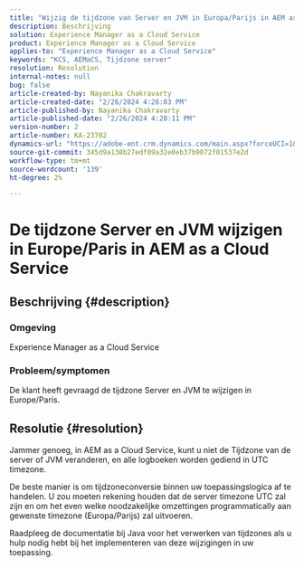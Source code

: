 ```yaml
---
title: "Wijzig de tijdzone van Server en JVM in Europa/Parijs in AEM as a Cloud Service"
description: Beschrijving
solution: Experience Manager as a Cloud Service
product: Experience Manager as a Cloud Service
applies-to: "Experience Manager as a Cloud Service"
keywords: "KCS, AEMaCS, Tijdzone server"
resolution: Resolution
internal-notes: null
bug: false
article-created-by: Nayanika Chakravarty
article-created-date: "2/26/2024 4:26:03 PM"
article-published-by: Nayanika Chakravarty
article-published-date: "2/26/2024 4:28:11 PM"
version-number: 2
article-number: KA-23702
dynamics-url: "https://adobe-ent.crm.dynamics.com/main.aspx?forceUCI=1&pagetype=entityrecord&etn=knowledgearticle&id=f997ebb8-c3d4-ee11-9079-6045bd006b4b"
source-git-commit: 345d9a138b27edf09a32e0eb37b9072f01537e2d
workflow-type: tm+mt
source-wordcount: '139'
ht-degree: 2%

---
```


# De tijdzone Server en JVM wijzigen in Europe/Paris in AEM as a Cloud Service

## Beschrijving {#description}


### Omgeving

Experience Manager as a Cloud Service

### Probleem/symptomen

De klant heeft gevraagd de tijdzone Server en JVM te wijzigen in Europe/Paris.


## Resolutie {#resolution}


Jammer genoeg, in AEM as a Cloud Service, kunt u niet de Tijdzone van de server of JVM veranderen, en alle logboeken worden gediend in UTC timezone.

De beste manier is om tijdzoneconversie binnen uw toepassingslogica af te handelen. U zou moeten rekening houden dat de server timezone UTC zal zijn en om het even welke noodzakelijke omzettingen programmatically aan gewenste timezone (Europa/Parijs) zal uitvoeren.

Raadpleeg de documentatie bij Java voor het verwerken van tijdzones als u hulp nodig hebt bij het implementeren van deze wijzigingen in uw toepassing.
